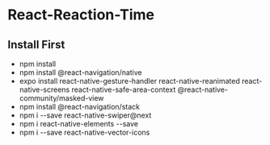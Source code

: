 # React-Reaction-Time
## Install First
- npm install
- npm install @react-navigation/native
- expo install react-native-gesture-handler react-native-reanimated react-native-screens react-native-safe-area-context @react-native-community/masked-view
- npm install @react-navigation/stack
- npm i --save react-native-swiper@next
- npm i react-native-elements --save
- npm i --save react-native-vector-icons
